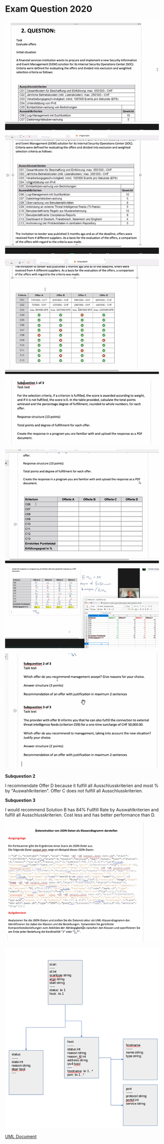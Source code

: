 # Exam Question 2020

![](assets/2022-08-30-23-26-52-image.png)

![](assets/2022-08-30-23-27-01-image.png)

![](assets/2022-08-30-23-30-19-image.png)

![](assets/2022-08-30-23-30-37-image.png)

![](assets/2022-08-30-23-31-08-image.png)

![](assets/2022-08-30-23-52-33-image.png)

![](assets/2022-08-30-23-52-43-image.png)

**Subquestion 2**

I recommendate Offer D because it fulfill all Ausschlusskriterien and most % by "Auswahlkriterien". Offer C does not fulfill all Ausschlusskriterien.

**Subquestion 3**

I would recommend Solution B has 84% Fullfill Rate by Auswahlkriterien and fulfill all Ausschlusskriterien. Cost less and has better performance than D.

![](assets/2022-08-31-00-21-15-image.png)

![](assets/2022-09-01-11-15-11-image.png)

[UML Document](assets/UML.odg)
